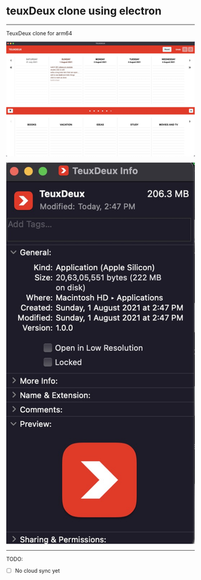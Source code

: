 # teuxDeux clone using electron
---

TeuxDeux clone for arm64

![](https://raw.githubusercontent.com/chayandatta/teuxDeux/master/2021-08-01%2015.25.04.jpg)

![](https://raw.githubusercontent.com/chayandatta/teuxDeux/master/2021-08-01%2014.52.46.jpg)


---
TODO:

- [ ] No cloud sync yet
